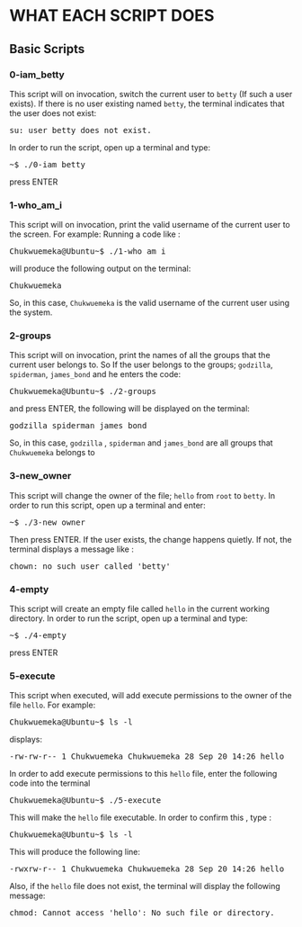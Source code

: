 # WHAT EACH SCRIPT DOES

## Basic Scripts

### 0-iam_betty 
This script will on invocation, switch the current user to `betty` (If such a user exists). If there is no user existing named `betty`, the terminal indicates that the user does not exist: 

<p align="center"><pre>
su: user betty does not exist.
</pre></p>

In order to run the script, open up a terminal and type:

<p align="center"><pre>
~$ ./0-iam_betty
</pre></p>

press ENTER

### 1-who_am_i
This script will on invocation, print the valid username of the current user to the screen. For example: 
Running a code like :

<p align="center"><pre>
Chukwuemeka@Ubuntu~$ ./1-who_am_i
</pre></p>

will produce the following output on the terminal: 

<p align="center"><pre>
Chukwuemeka
</pre></p>

So, in this case, `Chukwuemeka` is the valid username of the current user using the system.

### 2-groups
This script will on invocation, print the names of all the groups that the current user belongs to. So If the user belongs to the groups; `godzilla`, `spiderman`, `james_bond` and he enters the code: 

<p align="center"><pre>
Chukwuemeka@Ubuntu~$ ./2-groups
</pre></p>

and press ENTER, the following will be displayed on the terminal:

<p align="center"><pre>
godzilla spiderman james_bond
</pre></p>

So, in this case, `godzilla` , `spiderman` and `james_bond` are all groups that `Chukwuemeka` belongs to

### 3-new_owner 
This script will change the owner of the file; `hello` from `root` to `betty`. In order to run this script, open up a terminal and enter: 

<p align="center"><pre>
~$ ./3-new_owner
</pre></p>

Then press ENTER. If the user exists, the change happens quietly. If not, the terminal displays a message like :

<p align="center"><pre>
chown: no such user called 'betty'
</pre></p>


### 4-empty
This script will create an empty file called `hello` in the current working directory. In order to run the script, open up a terminal and type: 

<p align="center"><pre>
~$ ./4-empty
</pre></p>

press ENTER


### 5-execute
This script when executed, will add execute permissions to the owner of the file `hello`. For example:

<p align="center"><pre>
Chukwuemeka@Ubuntu~$ ls -l
</pre></p>

displays: 

<p align="center"><pre>
-rw-rw-r-- 1 Chukwuemeka Chukwuemeka 28 Sep 20 14:26 hello
</pre></p>

In order to add execute permissions to this `hello` file, enter the following code into the terminal 


<p align="center"><pre>
Chukwuemeka@Ubuntu~$ ./5-execute
</pre></p>

This will make the `hello` file executable. In order to confirm this , type :


<p align="center"><pre>
Chukwuemeka@Ubuntu~$ ls -l
</pre></p>

This will produce the following line: 

<p align="center"><pre>
-rwxrw-r-- 1 Chukwuemeka Chukwuemeka 28 Sep 20 14:26 hello
</pre></p>

Also, if the `hello` file does not exist, the terminal will display the following message: 


<p align="center"><pre>
chmod: Cannot access 'hello': No such file or directory.
</pre></p>




